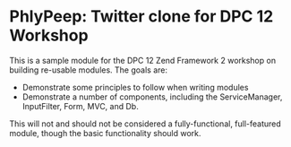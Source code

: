 PhlyPeep: Twitter clone for DPC 12 Workshop
===========================================

This is a sample module for the DPC 12 Zend Framework 2 workshop on building
re-usable modules. The goals are:

* Demonstrate some principles to follow when writing modules
* Demonstrate a number of components, including the ServiceManager, InputFilter,
  Form, MVC, and Db.

This will not and should not be considered a fully-functional, full-featured
module, though the basic functionality should work.
